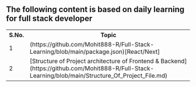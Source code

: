 ## The following content is based on daily learning for full stack developer
<table>
<tr> 
<th>S.No.</th>
<th>Topic</th>
</tr>

<tr>
<td>1</td>
<td> (https://github.com/Mohit888-R/Full-Stack-Learning/blob/main/package.json)[React/Next] </td>
</tr>

<tr>
<td>2</td>
<td> [Structure of Project architecture of Frontend & Backend](https://github.com/Mohit888-R/Full-Stack-Learning/blob/main/Structure_Of_Project_File.md) </td>
</tr>
</table>
